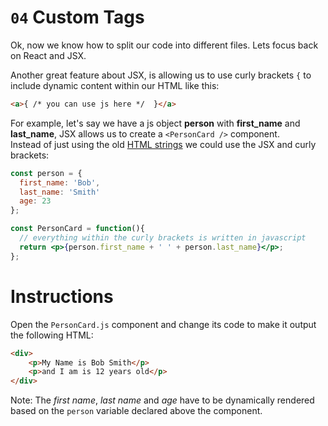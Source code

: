 # `04` Custom Tags

Ok, now we know how to split our code into different files. Lets focus back on React and JSX.

Another great feature about JSX, is allowing us to use curly brackets `{` to include dynamic content within our HTML like this:
```html
<a>{ /* you can use js here */  }</a>
```

For example, let's say we have a js object **person** with **first_name** and **last_name**, JSX allows us to create a `<PersonCard />` component.  
Instead of just using the old [HTML strings](http://krasimirtsonev.com/blog/article/Convert-HTML-string-to-DOM-element) we could use the JSX and curly brackets:
```jsx
const person = {
  first_name: 'Bob',
  last_name: 'Smith'
  age: 23
};

const PersonCard = function(){
  // everything within the curly brackets is written in javascript
  return <p>{person.first_name + ' ' + person.last_name}</p>;
};
```

# Instructions

Open the `PersonCard.js` component and change its code to make it output the following HTML:
```html
<div>
    <p>My Name is Bob Smith</p>
    <p>and I am is 12 years old</p>
</div>
```
Note: The *first name*, *last name* and *age* have to be dynamically rendered based on the `person` variable declared above the component.